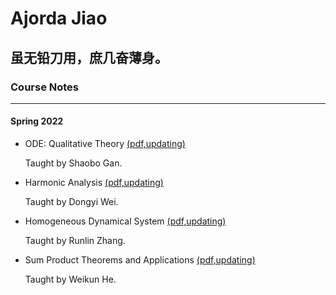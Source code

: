 # Ajorda Jiao

## 虽无铅刀用，庶几奋薄身。

### Course Notes

------

#### Spring 2022

- ODE: Qualitative Theory [(pdf,updating)](http://ajordajiao.github.io/Course_Notes/ODE_Qualitative_Theory.pdf?raw=true)

  Taught by Shaobo Gan.

- Harmonic Analysis [(pdf,updating)](http://ajordajiao.github.io/Course_Notes/Harmonic_Analysis.pdf?raw=true)

  Taught by Dongyi Wei.

- Homogeneous Dynamical System [(pdf,updating)](http://ajordajiao.github.io/Course_Notes/Homogeneous_Dynamics.pdf?raw=true)

  Taught by Runlin Zhang.

- Sum Product Theorems and Applications [(pdf,updating)](http://ajordajiao.github.io/Course_Notes/Sum_Product.pdf?raw=true)

  Taught by Weikun He.

